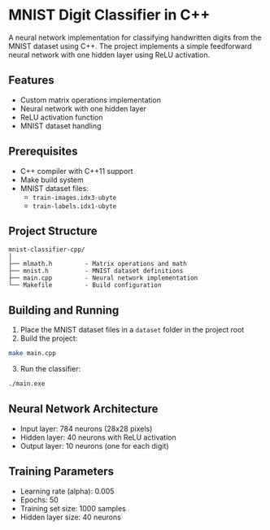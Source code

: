 # MNIST Digit Classifier in C++

A neural network implementation for classifying handwritten digits from the MNIST dataset using C++. The project implements a simple feedforward neural network with one hidden layer using ReLU activation.

## Features

- Custom matrix operations implementation
- Neural network with one hidden layer
- ReLU activation function
- MNIST dataset handling

## Prerequisites

- C++ compiler with C++11 support
- Make build system
- MNIST dataset files:
  - `train-images.idx3-ubyte`
  - `train-labels.idx1-ubyte`

## Project Structure

```
mnist-classifier-cpp/
│
├── mlmath.h         - Matrix operations and math
├── mnist.h          - MNIST dataset definitions
├── main.cpp         - Neural network implementation
└── Makefile         - Build configuration
```

## Building and Running

1. Place the MNIST dataset files in a `dataset` folder in the project root
2. Build the project:

```bash
make main.cpp
```

3. Run the classifier:

```bash
./main.exe
```

## Neural Network Architecture

- Input layer: 784 neurons (28x28 pixels)
- Hidden layer: 40 neurons with ReLU activation
- Output layer: 10 neurons (one for each digit)

## Training Parameters

- Learning rate (alpha): 0.005
- Epochs: 50
- Training set size: 1000 samples
- Hidden layer size: 40 neurons
